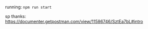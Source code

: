 running: 
`npm run start`

sp thanks: 
https://documenter.getpostman.com/view/11586746/SztEa7bL#intro